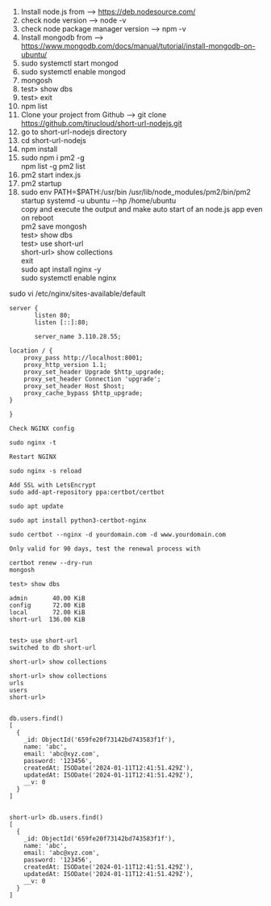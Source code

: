 1. Install node.js from --> https://deb.nodesource.com/
2. check node version --> node -v
3. check node package manager version --> npm -v
4. Install mongodb from --> https://www.mongodb.com/docs/manual/tutorial/install-mongodb-on-ubuntu/
5. sudo systemctl start mongod
6. sudo systemctl enable mongod
7. mongosh
8. test> show dbs
9. test> exit
10. npm list
11. Clone your project from Github --> git clone https://github.com/tirucloud/short-url-nodejs.git
12. go to short-url-nodejs directory
13. cd short-url-nodejs
14. npm install
15. sudo npm i pm2 -g\
    npm list -g
    pm2 list
16. pm2 start index.js
17. pm2 startup
18. sudo env PATH=$PATH:/usr/bin /usr/lib/node_modules/pm2/bin/pm2 startup systemd -u ubuntu --hp /home/ubuntu<br>
copy and execute the output and make auto start of an node.js app even on reboot<br>
pm2 save
mongosh<br>
test> show dbs<br>
test> use short-url<br>
short-url> show collections<br>
exit<br>
sudo apt install nginx -y<br>
sudo systemctl enable nginx<br>

sudo vi /etc/nginx/sites-available/default
```
server {
       listen 80;
       listen [::]:80;

       server_name 3.110.28.55;

location / {
    proxy_pass http://localhost:8001;
    proxy_http_version 1.1;
    proxy_set_header Upgrade $http_upgrade;
    proxy_set_header Connection 'upgrade';
    proxy_set_header Host $host;
    proxy_cache_bypass $http_upgrade;
}

}

Check NGINX config

sudo nginx -t

Restart NGINX

sudo nginx -s reload

Add SSL with LetsEncrypt
sudo add-apt-repository ppa:certbot/certbot 

sudo apt update 

sudo apt install python3-certbot-nginx 

sudo certbot --nginx -d yourdomain.com -d www.yourdomain.com

Only valid for 90 days, test the renewal process with

certbot renew --dry-run
mongosh

test> show dbs

admin       40.00 KiB
config      72.00 KiB
local       72.00 KiB
short-url  136.00 KiB


test> use short-url
switched to db short-url

short-url> show collections

short-url> show collections
urls
users
short-url>


db.users.find()
[
  {
	_id: ObjectId('659fe20f73142bd743583f1f'),
	name: 'abc',
	email: 'abc@xyz.com',
	password: '123456',
	createdAt: ISODate('2024-01-11T12:41:51.429Z'),
	updatedAt: ISODate('2024-01-11T12:41:51.429Z'),
	__v: 0
  }
]


short-url> db.users.find()
[
  {
	_id: ObjectId('659fe20f73142bd743583f1f'),
	name: 'abc',
	email: 'abc@xyz.com',
	password: '123456',
	createdAt: ISODate('2024-01-11T12:41:51.429Z'),
	updatedAt: ISODate('2024-01-11T12:41:51.429Z'),
	__v: 0
  }
]
